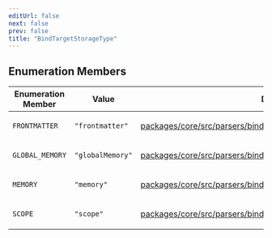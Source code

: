 ```yaml
---
editUrl: false
next: false
prev: false
title: "BindTargetStorageType"
---
```


## Enumeration Members

<table>
<thead>
<tr>
<th>Enumeration Member</th>
<th>Value</th>
<th>Defined in</th>
</tr>
</thead>
<tbody>
<tr>
<td>

`FRONTMATTER`

</td>
<td>

`"frontmatter"`

</td>
<td>

[packages/core/src/parsers/bindTargetParser/BindTargetDeclaration.ts:30](https://github.com/mProjectsCode/obsidian-meta-bind-plugin/blob/4b16a75fb63dfdb34e3ccf2756a324a84dd8fd85/packages/core/src/parsers/bindTargetParser/BindTargetDeclaration.ts#L30)

</td>
</tr>
<tr>
<td>

`GLOBAL_MEMORY`

</td>
<td>

`"globalMemory"`

</td>
<td>

[packages/core/src/parsers/bindTargetParser/BindTargetDeclaration.ts:32](https://github.com/mProjectsCode/obsidian-meta-bind-plugin/blob/4b16a75fb63dfdb34e3ccf2756a324a84dd8fd85/packages/core/src/parsers/bindTargetParser/BindTargetDeclaration.ts#L32)

</td>
</tr>
<tr>
<td>

`MEMORY`

</td>
<td>

`"memory"`

</td>
<td>

[packages/core/src/parsers/bindTargetParser/BindTargetDeclaration.ts:31](https://github.com/mProjectsCode/obsidian-meta-bind-plugin/blob/4b16a75fb63dfdb34e3ccf2756a324a84dd8fd85/packages/core/src/parsers/bindTargetParser/BindTargetDeclaration.ts#L31)

</td>
</tr>
<tr>
<td>

`SCOPE`

</td>
<td>

`"scope"`

</td>
<td>

[packages/core/src/parsers/bindTargetParser/BindTargetDeclaration.ts:33](https://github.com/mProjectsCode/obsidian-meta-bind-plugin/blob/4b16a75fb63dfdb34e3ccf2756a324a84dd8fd85/packages/core/src/parsers/bindTargetParser/BindTargetDeclaration.ts#L33)

</td>
</tr>
</tbody>
</table>
